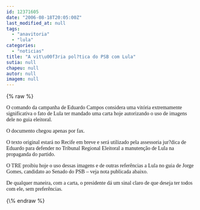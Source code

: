 ```yaml
---
id: 12371605
date: "2006-08-18T20:05:00Z"
last_modified_at: null
tags:
  - "anavitoria"
  - "lula"
categories:
  - "noticias"
title: "A vit\u00f3ria pol?tica do PSB com Lula"
sutia: null
chapeu: null
autor: null
imagem: null
---
```

{\% raw %}
<p><P><FONT face=Verdana>O comando da campanha de Eduardo Campos considera uma vitória extremamente significativa o fato de Lula ter mandado uma carta hoje autorizando o uso de imagens dele no guia eleitoral.</FONT></P></p>
<p><P><FONT face=Verdana>O documento chegou&nbsp;apenas por fax. </FONT></P></p>
<p><P><FONT face=Verdana>O texto original estará no Recife em breve e será utilizado pela assessoria jur?dica de Eduardo para defender no Tribunal Regional Eleitoral a manutenção de Lula na propaganda do partido.</FONT></P></p>
<p><P><FONT face=Verdana>O TRE proibiu hoje o uso dessas imagens e de outras referências a Lula no guia de Jorge Gomes, candidato ao Senado do PSB – veja nota publicada abaixo.</FONT></P></p>
<p><P><FONT face=Verdana>De qualquer maneira, com a carta, o presidente dá um sinal claro de que deseja ter todos com ele, sem preferências.</FONT></P> </p>
{\% endraw %}